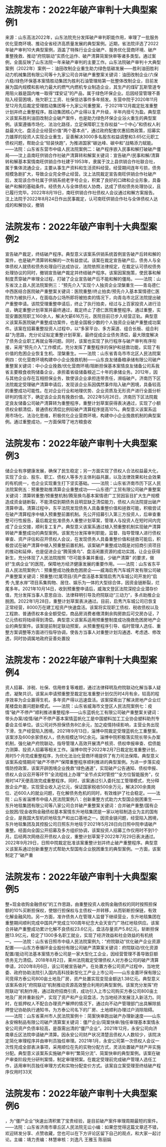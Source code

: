 # 法院发布：2022年破产审判十大典型案例1

来源：山东高法2022年，山东法院充分发挥破产审判职能作用，审理了一批服务优化营商环境、推动全省经济高质量发展的典型案例。近期，省法院评选了2022年破产审判10大典型案例，涵盖了特殊行业企业破产、服务优化营商环境、破产重整挽救、推动“府院联动”实质化运作、破产清算简案快审等诸多类型。通过案例，全面反映了山东法院一年来破产审判的主要工作。山东法院破产审判十大典型案例（2022年）案例一：油田改制企业重生助力绿色低碳发展——胜利油田胜利动力机械集团有限公司等十九家公司合并破产重整案关键词：油田改制企业/六保六稳/绿色环保基本案情胜动集团为胜利石油管理局第一批整体改制企业，目前发展为国内规模和影响力最大的燃气内燃机专业制造企业，其生产的煤矿瓦斯管道专用阻火器是国内唯一取得“煤安证”的产品，属于绿色环保企业。后因经营管理不善陷入经营困境，拖欠职工工资、社保信访事件多年频发。东营中院于2020年11月至12月先后裁定受理胜动集团等十九家公司重整案，于2021年12月裁定批准重整计划并终止重整程序。胜动集团核心产业得以复产升级，半年内扭亏为盈。典型意义该案系胜利油田改制企业破产案件，也是助力绿色环保企业浴火重生的典型案例。该案遵循市场化、法治化路径，立足保障职工生存权益“一个中心”和债权人利益最大化、盘活企业经营价值“两个基本点”，通过政府配套优惠招商政策，招募实力雄厚的投资人实现企业重生，妥善解决3000多名股东权益调整和3.65亿元职工债权问题，帮助企业“轻装快跑”，为推进国家“碳达峰、碳中和”战略添力赋能。——法院：山东省东营市中级人民法院案例二：破产程序嵌入民事和解打破破产僵局——汶上县南旺供销合作社破产清算转和解案关键词：宣告破产/民事和解/清算转和解基本案情南旺供销合作社建于1953年，隶属于汶上县供销合作社联合社，属于集体流通企业，主要从事生产资料和生活资料经营。经营期间连年亏损，债务规模急剧扩大，导致企业完全停止经营。汶上法院裁定宣告南旺供销合作社破产后，发现该合作社属于供销系统老字号企业，积累了良好的口碑和企业形象，具备破产和解的基础条件。经债务人与全体债权人协商，达成了债权债务处理协议，且已履行完毕。2022年8月19日，南旺供销合作社债权人会议通过和解方案报告。汶上法院于2022年8月24日作出民事裁定，认可南旺供销合作社与全体债权人达成的和解协议，撤销

# 法院发布：2022年破产审判十大典型案例2

宣告破产裁定，终结破产程序。典型意义该案系供销系统首例宣告破产后转和解的案件，也是破产清算转和解的一次有益尝试。该案在裁定宣告破产后，债务人与全体债权人就债权债务处理自行达成协议，法院依照法律规定，在裁定认可债权债务处理协议的同时，撤销宣告破产裁定并终结破产程序。该案因案施策，使民事和解制度贯穿破产审理全过程，打破了企业宣告破产后不能和解的僵局。——法院：山东省汶上县人民法院案例三：“预先介入”实现个人独资企业涅槃重生——青岛德仁中西医结合医院破产重整案关键词：医院重整/终止拍卖/预先介入基本案情德仁医院作为被执行人，在面临办公场所即将被拍卖的情况下，向青岛市北区法院提出破产重整申请。该院受理重整申请后，终止了执行拍卖，经过与上百家投资人进行洽谈，确定重整计划草案并最终通过，裁定终止了德仁医院重整程序。通过重整，实现安置医院职工160余人，解决欠薪616万元，医院目前已步入经营正轨。典型意义该案系医院破产重整成功案件，也是全国极少数的个人独资企业破产重整成功案件。该案在招募重整投资人过程中，以“多家平台、多方渠道、组合长板、组合利益”为思路，充分论证拟定重整计划草案，最终促成企业债务清偿，最大限度解决了债务企业职工再就业等问题。同时，该案也实现了执行程序与破产审判有序衔接，采用“预先介入”工作模式，充分发挥了重整程序的保护和拯救功能，实现了有价值的危困企业恢复生机、涅槃重生。——法院：山东省青岛市市北区人民法院案例四：优化营商环境构建中小企业挽救机制——山东良友储备粮承储有限公司破产重整案关键词：中小企业挽救/优化营商环境/阻断担保基本案情良友储备公司系我省主要粮食收购储备企业，承担着省级储备粮近二十年的承储业务。2012年，因与其他企业存在互相担保业务，致使该企业承担连带责任，濒临破产。济南历下区法院裁定受理破产清算申请后，发现该企业系因偶然事件陷入破产困境，具备较高的重整成功可能性。在对企业行业和地理优势、企业资质及无形资产进行全面分析研判的情况下，确定该企业具有挽救价值。2022年5月26日，济南历下区法院裁定良友储备公司破产清算转为重整程序，重整计划草案获得表决通过，实现了小额债权全额清偿，普通债权清偿比例较破产清算程序提高10%。典型意义该案系运用市场化、法治化思维，积极优化企业营商环境，构建中小企业挽救机制的典型案例。通过重整成功，一方面保障了地方粮食收

# 法院发布：2022年破产审判十大典型案例3

储企业有序健康发展，确保了民生稳定；另一方面实现了债权人合法权益最大化，实现了企业、股东、职工、债权人等多方主体利益共赢，以及法律效果和社会效果的有机统一，也企业实现重生打下坚实基础。——法院：山东省济南市历下区人民法院案例五：预重整助推清算企业重整成功——山东德广工贸有限公司破产重整案关键词：清算转重整/预重整机制/腾笼换鸟基本案情德广工贸因盲目扩大生产规模造成资金链断裂，不能清偿到期债务且明显缺乏清偿能力，债权人向法院提出破产清算申请。清算过程中，东平法院发现债务人具备重整价值和拯救可能，积极尝试在破产清算程序中植入预重整前置机制。先公开招募引入第三方投资人，后审查重整可行性报告，最后裁定批准债务人重整计划草案，管理人与投资人在短时间内完成了企业交接，顺利复工复产。典型意义该案系通过植入预重整机制实现破产清算转破产重整成功的典型案例。该案充分发挥审判职能，监督、指导管理人进行债权审查、资产评估和召开债权人会议，在发现债务人具备重整价值和拯救可能后，积极尝试在破产清算中植入预重整前置机制。该案破产重整成功既是对招商引资项目的推动和延伸，也是促进企业“腾笼换鸟”、盘活闲置资源的成功实践，让企业获得新生，充分体现了人民法院按照 “尽可能多兼并重组，少破产清算” 的要求，做好“生病企业”的医院，保障地方经济健康发展的重要作用。——法院：山东省东平县人民法院案例六：预重整成功挽救危困房企——威海启秀汽车城开发有限公司破产重整案关键词：预重整/烂尾项目/资产盘活基本案情启秀汽车城公司开发的“启秀·九里水岸”项目系集购物、居住、娱乐为一体的大型综合体，因资金链断裂，烂尾多年。2021年10月14日，收到预重整申请后，威海文登区法院深挖企业潜存价值，充分发挥当事人意思自治、法律释明引导及府院联动“三动力”，多点助推企业脱困。2022年1月28日，重整计划草案表决通过。目前，启秀汽车城公司已恢复正常经营，8000万在建工程资产快速盘活。该案将实现职工债权、税收债权以及工程款、普通债权本金全额受偿，商品房消费者缴清剩余购房款后可交房办证，7亿元债权将陆续得到清偿。典型意义该案系适用预重整制度成功挽救危困房地产企业的典型案件。该案提前制定联动预案，从预重整程序引导、临时管理人选任、重整方案调整等方面进行指导协调，使各方当事人对重整计划沟通透、考虑透、修改透，同时协调属地政府妥善处置投

# 法院发布：2022年破产审判十大典型案例4

资人招募、涉税、社保、信用修复等难题，通过法律释明及府院联动化解当事人疑虑，凝聚共识。该案从申请预重整至裁定批准重整计划仅历时4月有余，较高的程序效率为企业赢得生机，多年资产得以迅速盘活。该案探索出了解决房地产企业烂尾楼盘处置问题新模式。——法院：山东省威海市文登区人民法院案例七：疫情“破产不停产”顺利推进重整程序——山东蓝帆化工有限公司破产重整案关键词：带头办案/疫情/破产不停产基本案情蓝帆化工是中国塑料加工工业协会塑料助剂专委会主任单位。该公司对外担保债务8亿余元，加之疫情持续影响，主营业务出现下滑，生产经营陷入困境。2021年9月13日，淄博中院裁定受理蓝帆化工重整案。该案涉及600余家债权人，债务规模达19亿余元。淄博中院积极落实院长带头办案机制，强化破产府院联动，指导管理人高效开展清产核资、债权申报审查、偿债能力测算、投资人招募等相关工作。淄博中院于2022年2月7日裁定批准重整计划，用时5个月完成重整程序，为优化法治化营商环境提供了有力司法保障。典型意义该案系疫情期间“破产不停产”保障重整程序顺利推进的典型案例。为进一步落实疫情防控政策，该案开辟困境企业挽救“绿色通道”，实现破产公告通知、债权申报、债权人会议召开等环节“全流程线上办理”“全节点实时管控”“全方位智能服务”，仅用时147天便高效完成重整程序。同时，该案通过引入委托加工管理模式，充分释放企业产能，实现营业收入近亿元，保证国家税收500余万元，解决200余类岗位、近600人的就业问题，在化解债务危机的同时，有效维护了社会稳定。——法院：山东省淄博市中级人民法院案例八：创新重整方式助力大型国企脱困重生——东升地毯集团有限公司等八家公司合并破产重整案关键词：合并破产重整/国有企业脱困/现金收购金融债权基本案情东升地毯集团是一家以地毯制造业为主的国有企业，是我国大型机织地毯生产和出口基地之一。因资金链问题，经营陷入困境，东升地毯集团及其控股公司日照东升地毯于2021年5月28日向日照中院申请破产重整。经面向全国公开招募及多方组织协调，该案投资人招募工作仅用时不到1个月。后经两次网络召开债权人会议，重整计划草案于2022年7月29日表决通过。2022年9月29日，日照中院裁定批准该案重整计划并终止破产重整程序。典型意义该案系通过创新重整方式帮助大型国有企业脱困重生的典型案例。一方面，该案制定了“破产重

# 法院发布：2022年破产审判十大典型案例5

整+现金收购金融债权”的工作思路，由重整投资人收购金融债权的同时按照担保额的10%买断担保权，使银行担保权与主债权一并转移，从而斩断担保链，有效化解金融风险。另一方面，准许债务人在管理人监督下继续营业，东升地毯集团在重整期间顺利完成中国共产党成立100周年纪念大会天安门广场红地毯供应。该案合并破产重整成功累计化解不良债权23.6亿元，盘活存量资产5.8亿元，斩断担保圈13.9亿元，稳定了1300多名职工就业，实现了经济效益和社会效益的有机统一。——法院：山东省日照市中级人民法院案例九：“府院联动”优化破产企业资源配置——山东方泰循环金业股份有限公司破产清算案关键词：府院联动/优化资源配置/能动司法基本案情方泰公司是一家大型化工企业，因经营管理不善导致巨额债务无力清偿。2018年8月2日，莱州法院裁定受理债权人对方泰公司的破产清算申请，2020年8月6日，该公司被宣告破产。在处置方泰公司资产过程中，当地党委、政府协助法院引入国内高科技新型化工产业上市公司——山东金嘉环保有限公司竞得方泰公司800亩土地及厂房，资产处置实现变现金额达1.38亿元。典型意义该案系依托“府院联动”机制推动资源高效整合利用的典型案例。该案充分发挥“府院联动”机制作用，通过政府招商引资，成功引入上市公司购买方泰公司800亩土地及厂房并重新投产，实现了资产和产业双盘活，为当地经济发展注入新活力。同时，在抵押权人不配合办理资产解押的情况下，通过向不动产管理部门出具解除抵押登记协助执行通知书，为方泰公司名下的厂房、土地顺利办理过户消除阻碍。——法院：山东省莱州市人民法院案例十：简案快审跑出破产办理新速度——山东永安棉制品有限公司破产清算案关键词：僵尸企业/简案快审/独任审理基本案情永安公司资产负债率较高，是亟需出清的“僵尸企业”。2021年12月，永安公司向济南章丘区法院申请破产清算。因永安公司财产状况清楚且债权人人数较少，该院决定简化审理程序并由审判员独任审理。2021年1月，永安公司第一次债权人会议一次性完成全部表决事项，采用顺位在先的实物分配方式，灵活处置破产财产并实施分配。典型意义该案系实施破产审判“繁简分流”、简案快审的典型案例。该案在破产审查阶段充分研判案情，制定审理预案。在裁定受理前完成破产管理人选任工作，适用审判员独任审理方式和实物分配变价方式。该案自立案受理至终结破产程序仅用时33天

# 法院发布：2022年破产审判十大典型案例6

，为“僵尸企业”快速出清积累了宝贵经验，是目前破产案件审理周期最短的案件。——法院：山东省济南市章丘区人民法院无讼小编：如果您觉得这篇文章还不错，欢迎转发分享、点赞收藏，您也可以在下方评论区留下自己的观点，和大家一起讨论。主编：靖力责编：林慧审核：刘逸凡 王雅玉 陈丽娟


